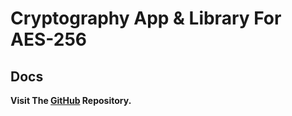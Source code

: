 # Cryptography App & Library For AES-256
## Docs ## 
**Visit The [GitHub](https://github.com/AshGw/AES-256/tree/main) Repository.**

